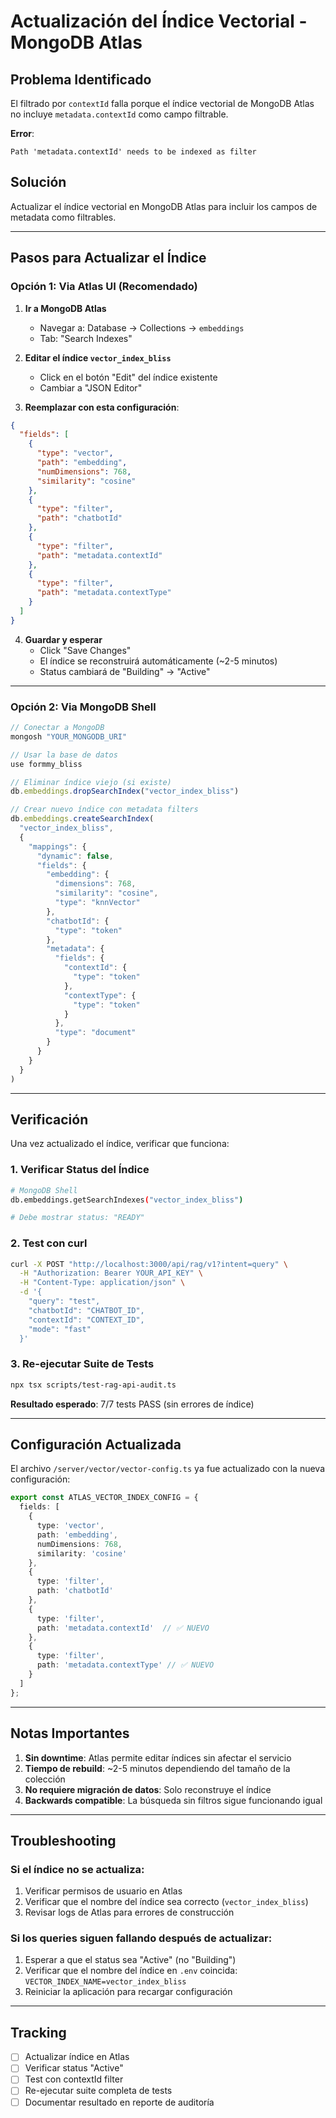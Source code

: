 # Actualización del Índice Vectorial - MongoDB Atlas

## Problema Identificado

El filtrado por `contextId` falla porque el índice vectorial de MongoDB Atlas no incluye `metadata.contextId` como campo filtrable.

**Error**:
```
Path 'metadata.contextId' needs to be indexed as filter
```

## Solución

Actualizar el índice vectorial en MongoDB Atlas para incluir los campos de metadata como filtrables.

---

## Pasos para Actualizar el Índice

### Opción 1: Via Atlas UI (Recomendado)

1. **Ir a MongoDB Atlas**
   - Navegar a: Database → Collections → `embeddings`
   - Tab: "Search Indexes"

2. **Editar el índice `vector_index_bliss`**
   - Click en el botón "Edit" del índice existente
   - Cambiar a "JSON Editor"

3. **Reemplazar con esta configuración**:

```json
{
  "fields": [
    {
      "type": "vector",
      "path": "embedding",
      "numDimensions": 768,
      "similarity": "cosine"
    },
    {
      "type": "filter",
      "path": "chatbotId"
    },
    {
      "type": "filter",
      "path": "metadata.contextId"
    },
    {
      "type": "filter",
      "path": "metadata.contextType"
    }
  ]
}
```

4. **Guardar y esperar**
   - Click "Save Changes"
   - El índice se reconstruirá automáticamente (~2-5 minutos)
   - Status cambiará de "Building" → "Active"

---

### Opción 2: Via MongoDB Shell

```javascript
// Conectar a MongoDB
mongosh "YOUR_MONGODB_URI"

// Usar la base de datos
use formmy_bliss

// Eliminar índice viejo (si existe)
db.embeddings.dropSearchIndex("vector_index_bliss")

// Crear nuevo índice con metadata filters
db.embeddings.createSearchIndex(
  "vector_index_bliss",
  {
    "mappings": {
      "dynamic": false,
      "fields": {
        "embedding": {
          "dimensions": 768,
          "similarity": "cosine",
          "type": "knnVector"
        },
        "chatbotId": {
          "type": "token"
        },
        "metadata": {
          "fields": {
            "contextId": {
              "type": "token"
            },
            "contextType": {
              "type": "token"
            }
          },
          "type": "document"
        }
      }
    }
  }
)
```

---

## Verificación

Una vez actualizado el índice, verificar que funciona:

### 1. Verificar Status del Índice

```bash
# MongoDB Shell
db.embeddings.getSearchIndexes("vector_index_bliss")

# Debe mostrar status: "READY"
```

### 2. Test con curl

```bash
curl -X POST "http://localhost:3000/api/rag/v1?intent=query" \
  -H "Authorization: Bearer YOUR_API_KEY" \
  -H "Content-Type: application/json" \
  -d '{
    "query": "test",
    "chatbotId": "CHATBOT_ID",
    "contextId": "CONTEXT_ID",
    "mode": "fast"
  }'
```

### 3. Re-ejecutar Suite de Tests

```bash
npx tsx scripts/test-rag-api-audit.ts
```

**Resultado esperado**: 7/7 tests PASS (sin errores de índice)

---

## Configuración Actualizada

El archivo `/server/vector/vector-config.ts` ya fue actualizado con la nueva configuración:

```typescript
export const ATLAS_VECTOR_INDEX_CONFIG = {
  fields: [
    {
      type: 'vector',
      path: 'embedding',
      numDimensions: 768,
      similarity: 'cosine'
    },
    {
      type: 'filter',
      path: 'chatbotId'
    },
    {
      type: 'filter',
      path: 'metadata.contextId'  // ✅ NUEVO
    },
    {
      type: 'filter',
      path: 'metadata.contextType' // ✅ NUEVO
    }
  ]
};
```

---

## Notas Importantes

1. **Sin downtime**: Atlas permite editar índices sin afectar el servicio
2. **Tiempo de rebuild**: ~2-5 minutos dependiendo del tamaño de la colección
3. **No requiere migración de datos**: Solo reconstruye el índice
4. **Backwards compatible**: La búsqueda sin filtros sigue funcionando igual

---

## Troubleshooting

### Si el índice no se actualiza:
1. Verificar permisos de usuario en Atlas
2. Verificar que el nombre del índice sea correcto (`vector_index_bliss`)
3. Revisar logs de Atlas para errores de construcción

### Si los queries siguen fallando después de actualizar:
1. Esperar a que el status sea "Active" (no "Building")
2. Verificar que el nombre del índice en `.env` coincida: `VECTOR_INDEX_NAME=vector_index_bliss`
3. Reiniciar la aplicación para recargar configuración

---

## Tracking

- [ ] Actualizar índice en Atlas
- [ ] Verificar status "Active"
- [ ] Test con contextId filter
- [ ] Re-ejecutar suite completa de tests
- [ ] Documentar resultado en reporte de auditoría
